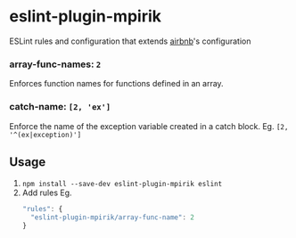 # eslint-plugin-mpirik

ESLint rules and configuration that extends [airbnb](https://github.com/airbnb/javascript)'s configuration

### array-func-names: `2`
Enforces function names for functions defined in an array.

### catch-name: `[2, 'ex']`
Enforce the name of the exception variable created in a catch block.
Eg. `[2, '^(ex|exception)']`

## Usage

1. `npm install --save-dev eslint-plugin-mpirik eslint`
2. Add rules Eg.
    ```javascript
    "rules": {
      "eslint-plugin-mpirik/array-func-name": 2
    }
    ```
